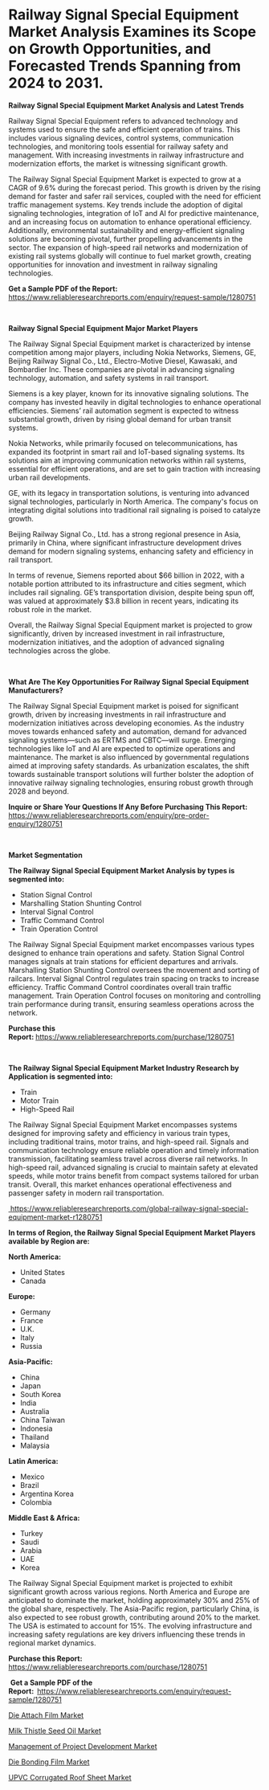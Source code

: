 <p><h1>Railway Signal Special Equipment Market Analysis Examines its Scope on Growth Opportunities, and Forecasted Trends Spanning from 2024 to 2031.</h1></p><p><strong>Railway Signal Special Equipment Market Analysis and Latest Trends</strong></p>
<p><p>Railway Signal Special Equipment refers to advanced technology and systems used to ensure the safe and efficient operation of trains. This includes various signaling devices, control systems, communication technologies, and monitoring tools essential for railway safety and management. With increasing investments in railway infrastructure and modernization efforts, the market is witnessing significant growth.</p><p>The Railway Signal Special Equipment Market is expected to grow at a CAGR of 9.6% during the forecast period. This growth is driven by the rising demand for faster and safer rail services, coupled with the need for efficient traffic management systems. Key trends include the adoption of digital signaling technologies, integration of IoT and AI for predictive maintenance, and an increasing focus on automation to enhance operational efficiency. Additionally, environmental sustainability and energy-efficient signaling solutions are becoming pivotal, further propelling advancements in the sector. The expansion of high-speed rail networks and modernization of existing rail systems globally will continue to fuel market growth, creating opportunities for innovation and investment in railway signaling technologies.</p></p>
<p><strong>Get a Sample PDF of the Report:&nbsp;</strong> <a href="https://www.reliableresearchreports.com/enquiry/request-sample/1280751?utm_campaign=34&utm_medium=2&utm_source=Github&utm_content=ia&utm_term=10122024&utm_id=railway-signal-special-equipment">https://www.reliableresearchreports.com/enquiry/request-sample/1280751</a></p>
<p>&nbsp;</p>
<p><strong>Railway Signal Special Equipment Major Market Players</strong></p>
<p><p>The Railway Signal Special Equipment market is characterized by intense competition among major players, including Nokia Networks, Siemens, GE, Beijing Railway Signal Co., Ltd., Electro-Motive Diesel, Kawasaki, and Bombardier Inc. These companies are pivotal in advancing signaling technology, automation, and safety systems in rail transport.</p><p>Siemens is a key player, known for its innovative signaling solutions. The company has invested heavily in digital technologies to enhance operational efficiencies. Siemens’ rail automation segment is expected to witness substantial growth, driven by rising global demand for urban transit systems.</p><p>Nokia Networks, while primarily focused on telecommunications, has expanded its footprint in smart rail and IoT-based signaling systems. Its solutions aim at improving communication networks within rail systems, essential for efficient operations, and are set to gain traction with increasing urban rail developments.</p><p>GE, with its legacy in transportation solutions, is venturing into advanced signal technologies, particularly in North America. The company's focus on integrating digital solutions into traditional rail signaling is poised to catalyze growth.</p><p>Beijing Railway Signal Co., Ltd. has a strong regional presence in Asia, primarily in China, where significant infrastructure development drives demand for modern signaling systems, enhancing safety and efficiency in rail transport.</p><p>In terms of revenue, Siemens reported about $66 billion in 2022, with a notable portion attributed to its infrastructure and cities segment, which includes rail signaling. GE’s transportation division, despite being spun off, was valued at approximately $3.8 billion in recent years, indicating its robust role in the market.</p><p>Overall, the Railway Signal Special Equipment market is projected to grow significantly, driven by increased investment in rail infrastructure, modernization initiatives, and the adoption of advanced signaling technologies across the globe.</p></p>
<p>&nbsp;</p>
<p><strong>What Are The Key Opportunities For Railway Signal Special Equipment Manufacturers?</strong></p>
<p><p>The Railway Signal Special Equipment market is poised for significant growth, driven by increasing investments in rail infrastructure and modernization initiatives across developing economies. As the industry moves towards enhanced safety and automation, demand for advanced signaling systems—such as ERTMS and CBTC—will surge. Emerging technologies like IoT and AI are expected to optimize operations and maintenance. The market is also influenced by governmental regulations aimed at improving safety standards. As urbanization escalates, the shift towards sustainable transport solutions will further bolster the adoption of innovative railway signaling technologies, ensuring robust growth through 2028 and beyond.</p></p>
<p><strong>Inquire or Share Your Questions If Any Before Purchasing This Report:</strong> <a href="https://www.reliableresearchreports.com/enquiry/pre-order-enquiry/1280751?utm_campaign=34&utm_medium=2&utm_source=Github&utm_content=ia&utm_term=10122024&utm_id=railway-signal-special-equipment">https://www.reliableresearchreports.com/enquiry/pre-order-enquiry/1280751</a></p>
<p>&nbsp;</p>
<p><strong>Market Segmentation</strong></p>
<p><strong>The Railway Signal Special Equipment Market Analysis by types is segmented into:</strong></p>
<p><ul><li>Station Signal Control</li><li>Marshalling Station Shunting Control</li><li>Interval Signal Control</li><li>Traffic Command Control</li><li>Train Operation Control</li></ul></p>
<p><p>The Railway Signal Special Equipment market encompasses various types designed to enhance train operations and safety. Station Signal Control manages signals at train stations for efficient departures and arrivals. Marshalling Station Shunting Control oversees the movement and sorting of railcars. Interval Signal Control regulates train spacing on tracks to increase efficiency. Traffic Command Control coordinates overall train traffic management. Train Operation Control focuses on monitoring and controlling train performance during transit, ensuring seamless operations across the network.</p></p>
<p><strong>Purchase this Report:&nbsp;</strong><a href="https://www.reliableresearchreports.com/purchase/1280751?utm_campaign=34&utm_medium=2&utm_source=Github&utm_content=ia&utm_term=10122024&utm_id=railway-signal-special-equipment">https://www.reliableresearchreports.com/purchase/1280751</a></p>
<p>&nbsp;</p>
<p><strong>The Railway Signal Special Equipment Market Industry Research by Application is segmented into:</strong></p>
<p><ul><li>Train</li><li>Motor Train</li><li>High-Speed Rail</li></ul></p>
<p><p>The Railway Signal Special Equipment Market encompasses systems designed for improving safety and efficiency in various train types, including traditional trains, motor trains, and high-speed rail. Signals and communication technology ensure reliable operation and timely information transmission, facilitating seamless travel across diverse rail networks. In high-speed rail, advanced signaling is crucial to maintain safety at elevated speeds, while motor trains benefit from compact systems tailored for urban transit. Overall, this market enhances operational effectiveness and passenger safety in modern rail transportation.</p></p>
<p><a href="https://www.reliableresearchreports.com/global-railway-signal-special-equipment-market-r1280751?utm_campaign=34&utm_medium=2&utm_source=Github&utm_content=ia&utm_term=10122024&utm_id=railway-signal-special-equipment">&nbsp;https://www.reliableresearchreports.com/global-railway-signal-special-equipment-market-r1280751</a></p>
<p><strong>In terms of Region, the Railway Signal Special Equipment Market Players available by Region are:</strong></p>
<p>
    <p> <strong> North America: </strong>
        <ul>
            <li>United States</li>
            <li>Canada</li>
        </ul>
        </p> 
    <p> <strong> Europe: </strong>
        <ul>
            <li>Germany</li>
            <li>France</li>
            <li>U.K.</li>
            <li>Italy</li>
            <li>Russia</li>
        </ul>
        </p> 
    <p> <strong> Asia-Pacific: </strong>
        <ul>
            <li>China</li>
            <li>Japan</li>
            <li>South Korea</li>
            <li>India</li>
            <li>Australia</li>
            <li>China Taiwan</li>
            <li>Indonesia</li>
            <li>Thailand</li>
            <li>Malaysia</li>
        </ul>
        </p> 
    <p> <strong> Latin America: </strong>
        <ul>
            <li>Mexico</li>
            <li>Brazil</li>
            <li>Argentina Korea</li>
            <li>Colombia</li>
        </ul>
        </p> 
    <p> <strong> Middle East & Africa: </strong>
        <ul>
            <li>Turkey</li>
            <li>Saudi</li>
            <li>Arabia</li>
            <li>UAE</li>
            <li>Korea</li>
        </ul>
    </p>
    </p>
<p><p>The Railway Signal Special Equipment market is projected to exhibit significant growth across various regions. North America and Europe are anticipated to dominate the market, holding approximately 30% and 25% of the global share, respectively. The Asia-Pacific region, particularly China, is also expected to see robust growth, contributing around 20% to the market. The USA is estimated to account for 15%. The evolving infrastructure and increasing safety regulations are key drivers influencing these trends in regional market dynamics.</p></p>
<p><strong>Purchase this Report: </strong><a href="https://www.reliableresearchreports.com/purchase/1280751?utm_campaign=34&utm_medium=2&utm_source=Github&utm_content=ia&utm_term=10122024&utm_id=railway-signal-special-equipment">https://www.reliableresearchreports.com/purchase/1280751</a></p>
<p>&nbsp;<strong>Get a Sample PDF of the Report:&nbsp;&nbsp;</strong><a href="https://www.reliableresearchreports.com/enquiry/request-sample/1280751?utm_campaign=34&utm_medium=2&utm_source=Github&utm_content=ia&utm_term=10122024&utm_id=railway-signal-special-equipment">https://www.reliableresearchreports.com/enquiry/request-sample/1280751</a></p>
<p><strong></strong></p>
<p><p><a href="https://www.linkedin.com/pulse/c-hannibex-sqmmf?utm_campaign=34&utm_medium=2&utm_source=Github&utm_content=ia&utm_term=10122024&utm_id=railway-signal-special-equipment">Die Attach Film Market</a></p><p><a href="https://www.linkedin.com/pulse/regional-segment-trends-milk-thistle-seed-oil-market-2024--9zhic?utm_campaign=34&utm_medium=2&utm_source=Github&utm_content=ia&utm_term=10122024&utm_id=railway-signal-special-equipment">Milk Thistle Seed Oil Market</a></p><p><a href="https://github.com/OlenFleming68/Market-Research-Report-List-1/blob/main/management-of-project-development-market.md?utm_campaign=34&utm_medium=2&utm_source=Github&utm_content=ia&utm_term=10122024&utm_id=railway-signal-special-equipment">Management of Project Development Market</a></p><p><a href="https://www.linkedin.com/pulse/global-die-bonding-film-market-size-2024-2031-insights-sales-7a48c?utm_campaign=34&utm_medium=2&utm_source=Github&utm_content=ia&utm_term=10122024&utm_id=railway-signal-special-equipment">Die Bonding Film Market</a></p><p><a href="https://github.com/lindaopodray/Market-Research-Report-List-1/blob/main/upvc-corrugated-roof-sheet-market.md?utm_campaign=34&utm_medium=2&utm_source=Github&utm_content=ia&utm_term=10122024&utm_id=railway-signal-special-equipment">UPVC Corrugated Roof Sheet Market</a></p></p>